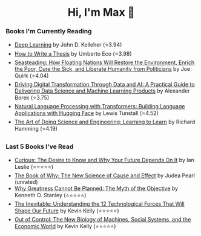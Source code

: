 <h1 align="center">Hi, I'm Max 👋</h1>

<!-- <p align="center">
  <a href="https://discordapp.com/channels/@me/USERID/694118037036466187">
    <img alt="Discord" title="Discord" height="48" width="48" src="assets/discordIcon.svg">
  </a>
</p>-->

### Books I'm Currently Reading

<!-- GOODREADS-LIST:START -->
- [Deep Learning](https://www.goodreads.com/review/show/4363459816?utm_medium=api&utm_source=rss) by John D. Kelleher (⭐️3.94)
- [How to Write a Thesis](https://www.goodreads.com/review/show/5074853213?utm_medium=api&utm_source=rss) by Umberto Eco (⭐️3.98)
- [Seasteading: How Floating Nations Will Restore the Environment, Enrich the Poor, Cure the Sick, and Liberate Humanity from Politicians](https://www.goodreads.com/review/show/4260969974?utm_medium=api&utm_source=rss) by Joe Quirk (⭐️4.04)
- [Driving Digital Transformation Through Data and AI: A Practical Guide to Delivering Data Science and Machine Learning Products](https://www.goodreads.com/review/show/4962175150?utm_medium=api&utm_source=rss) by Alexander Borek (⭐️3.75)
- [Natural Language Processing with Transformers: Building Language Applications with Hugging Face](https://www.goodreads.com/review/show/4972039596?utm_medium=api&utm_source=rss) by Lewis Tunstall (⭐️4.52)
- [The Art of Doing Science and Engineering: Learning to Learn](https://www.goodreads.com/review/show/4520659825?utm_medium=api&utm_source=rss) by Richard Hamming (⭐️4.19)
<!-- GOODREADS-LIST:END -->
### Last 5 Books I've Read

<!-- GOODREADS-READ-LIST:START -->
- [Curious: The Desire to Know and Why Your Future Depends On It](https://www.goodreads.com/review/show/5078585141?utm_medium=api&utm_source=rss) by Ian Leslie (⭐⭐⭐⭐⭐)
- [The Book of Why: The New Science of Cause and Effect](https://www.goodreads.com/review/show/5094009601?utm_medium=api&utm_source=rss) by Judea Pearl (unrated)
- [Why Greatness Cannot Be Planned: The Myth of the Objective](https://www.goodreads.com/review/show/4807331884?utm_medium=api&utm_source=rss) by Kenneth O. Stanley (⭐⭐⭐⭐⭐)
- [The Inevitable: Understanding the 12 Technological Forces That Will Shape Our Future](https://www.goodreads.com/review/show/5030315784?utm_medium=api&utm_source=rss) by Kevin Kelly (⭐⭐⭐⭐⭐)
- [Out of Control: The New Biology of Machines, Social Systems, and the Economic World](https://www.goodreads.com/review/show/5008447639?utm_medium=api&utm_source=rss) by Kevin Kelly (⭐⭐⭐⭐⭐)
<!-- GOODREADS-READ-LIST:END -->
